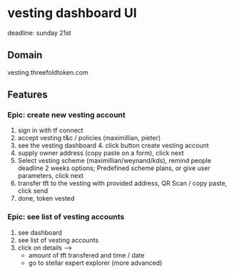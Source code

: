 # vesting dashboard UI 
deadline: sunday 21st

## Domain
vesting.threefoldtoken.com


## Features

### Epic: create new vesting account

1. sign in with tf connect
2. accept vesting t&c / policies (maximillian, pieter)
3. see the vesting dashboard
4. click button create vesting account
5. supply owner address (copy paste on a form), click next
6. Select vesting scheme (maximillian/weynand/kds), remind people deadline 2 weeks
options; Predefined scheme plans, or give user parameters, click next
7. transfer tft to the vesting with provided address, QR Scan / copy paste, click send
8. done, token vested

### Epic: see list of vesting accounts
1. see dashboard
2. see list of vesting accounts
3. click on details -->
    - amount of tft transfered and time / date
    - go to stellar expert explorer (more advanced)
